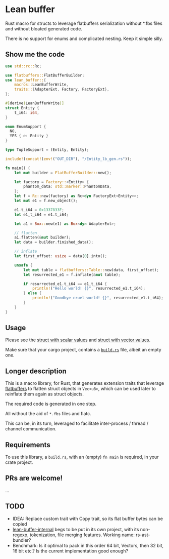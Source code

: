 # Lean buffer

Rust macro for structs to leverage flatbuffers serialization without *.fbs files and without bloated generated code.

There is no support for enums and complicated nesting. Keep it simple silly.

## Show me the code
```rust
use std::rc::Rc;

use flatbuffers::FlatBufferBuilder;
use lean_buffer::{
    macros::LeanBufferWrite,
    traits::{AdapterExt, Factory, FactoryExt},
};

#[derive(LeanBufferWrite)]
struct Entity {
    t_i64: i64,
}

enum EnumSupport {
  NO,
  YES { e: Entity }
}

type TupleSupport = (Entity, Entity);

include!(concat!(env!("OUT_DIR"), "/Entity_lb_gen.rs"));

fn main() {
    let mut builder = FlatBufferBuilder::new();

    let factory = Factory::<Entity> {
        phantom_data: std::marker::PhantomData,
    };
    let f = Rc::new(factory) as Rc<dyn FactoryExt<Entity>>;
    let mut e1 = f.new_object();

    e1.t_i64 = 0x1337833F;
    let e1_t_i64 = e1.t_i64;

    let a1 = Box::new(e1) as Box<dyn AdapterExt>;

    // flatten
    a1.flatten(&mut builder);
    let data = builder.finished_data();

    // inflate
    let first_offset: usize = data[0].into();

    unsafe {
        let mut table = flatbuffers::Table::new(data, first_offset);
        let resurrected_e1 = f.inflate(&mut table);

        if resurrected_e1.t_i64 == e1_t_i64 {
            println!("Hello world! {}", resurrected_e1.t_i64);
        } else {
            println!("Goodbye cruel world! {}", resurrected_e1.t_i64);
        }
    }
}
```

## Usage
Please see the [struct with scalar values](examples/usage.rs) and [struct with vector values](examples/usage_vecs.rs).

Make sure that your cargo project, contains a [`build.rs`](build.rs) file,
albeit an empty one.

## Longer description
This is a macro library, for Rust, that generates extension traits that 
leverage [flatbuffers](https://google.github.io/flatbuffers/flatbuffers_guide_use_rust.html)
to flatten struct objects in `Vec<u8>`,
which can be used later to reinflate them again as struct objects.

The required code is generated in one step.

All without the aid of `*.fbs` files and flatc.

This can be, in its turn, leveraged to facilitate inter-process / thread / channel communication.

## Requirements
To use this library, a `build.rs`, with an (empty) `fn main` is required,
in your crate project.

## PRs are welcome!
...

## TODO
* IDEA: Replace custom trait with Copy trait, so its flat buffer bytes can be copied
* [lean-buffer-internal](internal/src/util.rs) begs to be put in its own project, with its non-regexp, tokenization, file merging features. Working name: rs-ast-bundler?
* Benchmark: Is it optimal to pack in this order 64 bit, Vectors, then 32 bit, 16 bit etc.? Is the current implementation good enough?